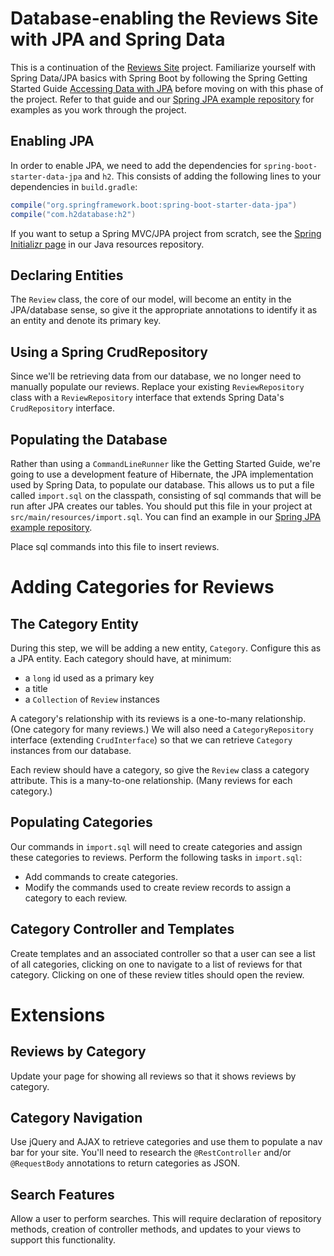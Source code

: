 # Database-enabling the Reviews Site with JPA and Spring Data

This is a continuation of the [Reviews Site](../phase-1) project. Familiarize yourself with Spring Data/JPA basics with Spring Boot by following the Spring Getting Started Guide [Accessing Data with JPA](http://spring.io/guides/gs/accessing-data-jpa/) before moving on with this phase of the project. Refer to that guide and our [Spring JPA example repository](https://github.com/wecancodeit/java-spring-jpa-example) for examples as you work through the project.

## Enabling JPA

In order to enable JPA, we need to add the dependencies for `spring-boot-starter-data-jpa` and `h2`. This consists of adding the following lines to your dependencies in `build.gradle`:

```gradle
compile("org.springframework.boot:spring-boot-starter-data-jpa")
compile("com.h2database:h2")
```

If you want to setup a Spring MVC/JPA project from scratch, see the [Spring Initializr page](https://github.com/wecancodeit/java-resources/blob/master/project-setup/spring-initializr.md) in our Java resources repository.

## Declaring Entities

The `Review` class, the core of our model, will become an entity in the JPA/database sense, so give it the appropriate annotations to identify it as an entity and denote its primary key.

## Using a Spring CrudRepository

Since we'll be retrieving data from our database, we no longer need to manually populate our reviews. Replace your existing `ReviewRepository` class with a `ReviewRepository` interface that extends Spring Data's `CrudRepository` interface.

## Populating the Database

Rather than using a `CommandLineRunner` like the Getting Started Guide, we're going to use a development feature of Hibernate, the JPA implementation used by Spring Data, to populate our database. This allows us to put a file called `import.sql` on the classpath, consisting of sql commands that will be run after JPA creates our tables. You should put this file in your project at `src/main/resources/import.sql`. You can find an example in our [Spring JPA example repository](https://github.com/wecancodeit/java-spring-jpa-example/blob/master/src/main/resources/import.sql).

Place sql commands into this file to insert reviews.

# Adding Categories for Reviews

## The Category Entity

During this step, we will be adding a new entity, `Category`. Configure this as a JPA entity. Each category should have, at minimum:

- a `long` id used as a primary key
- a title
- a `Collection` of `Review` instances

A category's relationship with its reviews is a one-to-many relationship. (One category for many reviews.) We will also need a `CategoryRepository` interface (extending `CrudInterface`) so that we can retrieve `Category` instances from our database.

Each review should have a category, so give the `Review` class a category attribute. This is a many-to-one relationship. (Many reviews for each category.)

## Populating Categories

Our commands in `import.sql` will need to create categories and assign these categories to reviews. Perform the following tasks in `import.sql`:

- Add commands to create categories.
- Modify the commands used to create review records to assign a category to each review.

## Category Controller and Templates

Create templates and an associated controller so that a user can see a list of all categories, clicking on one to navigate to a list of reviews for that category. Clicking on one of these review titles should open the review.

# Extensions

## Reviews by Category

Update your page for showing all reviews so that it shows reviews by category.

## Category Navigation

Use jQuery and AJAX to retrieve categories and use them to populate a nav bar for your site. You'll need to research the `@RestController` and/or `@RequestBody` annotations to return categories as JSON.

## Search Features

Allow a user to perform searches. This will require declaration of repository methods, creation of controller methods, and updates to your views to support this functionality.
